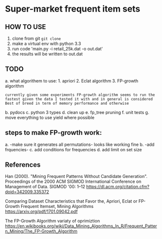 Super-market frequent item sets
===============================

HOW TO USE
----------

1. clone from git
`git clone `
2. make a virtual env with python 3.3
3. run code 'main.py -i retail_25k.dat  -o out.dat'
4. the results will be written to out.dat

TODO
----
a. what algorithem to use:
	1. apriori
	2. Eclat algorithm
	3. FP-growth algorithm

	currently given some experiments FP-growth algorithm seems to run the fastest given the data I tested it with and in general is considered 
	Best of breed in term of memory performance and otherwise
	
b. pydocs
c. python 3 types
d. clean up
e. fp_tree pruning
f. unit tests
g. move everything to use yield where possible


steps to make FP-growth work:
-----------------------------
a. -make sure it generates all permutations- looks like working fine
b. -add frquencies-
c. add conditions for frequencies
d. add limit on set size



References
----------
Han (2000). "Mining Frequent Patterns Without Candidate Generation". Proceedings of the 2000 ACM SIGMOD International Conference on Management of Data. SIGMOD '00: 1–12
https://dl.acm.org/citation.cfm?doid=342009.335372

Comparing Dataset Characteristics that Favor the, Apriori, Eclat or FP-Growth Frequent Itemset, Mining Algorithms
https://arxiv.org/pdf/1701.09042.pdf

The FP-Growth Algorithm variaty of oprimiztion
https://en.wikibooks.org/wiki/Data_Mining_Algorithms_In_R/Frequent_Pattern_Mining/The_FP-Growth_Algorithm